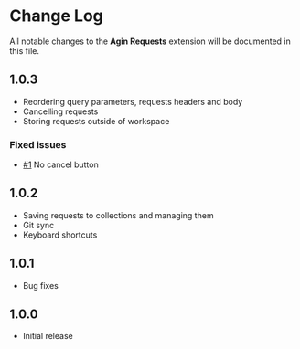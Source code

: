 # Change Log

All notable changes to the **Agin Requests** extension will be documented in this file.

## 1.0.3
- Reordering query parameters, requests headers and body
- Cancelling requests
- Storing requests outside of workspace

### Fixed issues
- [#1](https://github.com/TymekV/agin-requests/issues/1) No cancel button

## 1.0.2
- Saving requests to collections and managing them
- Git sync
- Keyboard shortcuts

## 1.0.1
- Bug fixes

## 1.0.0
- Initial release